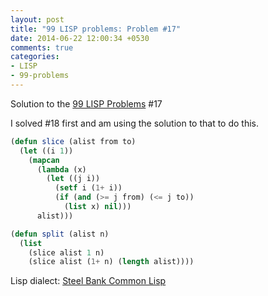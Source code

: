 ```yaml
---
layout: post
title: "99 LISP problems: Problem #17"
date: 2014-06-22 12:00:34 +0530
comments: true
categories: 
- LISP
- 99-problems
---
```


Solution to the [99 LISP Problems][99prob] #17

I solved #18 first and am using the solution to that to do this.

```cl
(defun slice (alist from to)
  (let ((i 1))
    (mapcan
      (lambda (x)
        (let ((j i))
          (setf i (1+ i))
          (if (and (>= j from) (<= j to))
            (list x) nil)))
      alist)))

(defun split (alist n)
  (list
    (slice alist 1 n)
    (slice alist (1+ n) (length alist))))
```

Lisp dialect: [Steel Bank Common Lisp][sbcl]

<!--links-->
[99prob]: http://www.ic.unicamp.br/~meidanis/courses/mc336/2006s2/funcional/L-99_Ninety-Nine_Lisp_Problems.html
[sbcl]: http://www.sbcl.org/

